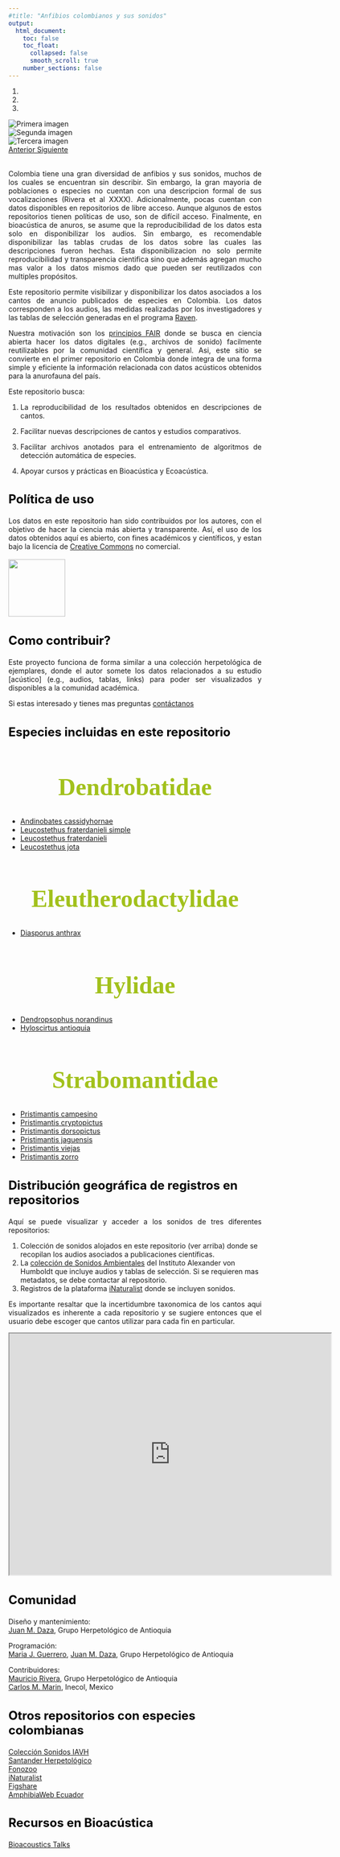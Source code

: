```yaml
---
#title: "Anfibios colombianos y sus sonidos"
output:
  html_document: 
    toc: false
    toc_float:
      collapsed: false
      smooth_scroll: true
    number_sections: false
---
```


<link rel="stylesheet" href="https://maxcdn.bootstrapcdn.com/bootstrap/4.0.0/css/bootstrap.min.css">

<style>
h2 {
  color: black;
  font-size: 18pt;
  font-weight: bold;
}
h1 {
  font-size: 36pt;
  color: #a2c11c;
  font-weight: bold;
  font-family: Georgia, Serif;
  text-align: center;
}
p {
  text-align: justify;
}
</style>

<!-- Carousel Section -->
<div id="carouselExampleIndicators" class="carousel slide" data-ride="carousel" style="max-width: 1000px; margin: 0 auto;">
  <ol class="carousel-indicators">
    <li data-target="#carouselExampleIndicators" data-slide-to="0" class="active"></li>
    <li data-target="#carouselExampleIndicators" data-slide-to="1"></li>
    <li data-target="#carouselExampleIndicators" data-slide-to="2"></li>
  </ol>
  <div class="carousel-inner">
    <div class="carousel-item active">
      <img class="d-block w-100" src="images/front1.png" alt="Primera imagen">
    </div>
    <div class="carousel-item">
      <img class="d-block w-100" src="images/especie_Leucostethus_fraterdanieli.png" alt="Segunda imagen">
    </div>
    <div class="carousel-item">
      <img class="d-block w-100" src="images/especie_Leucostethus_jota.png" alt="Tercera imagen">
    </div>
  </div>
  <a class="carousel-control-prev" href="#carouselExampleIndicators" role="button" data-slide="prev">
    <span class="carousel-control-prev-icon" aria-hidden="true"></span>
    <span class="sr-only">Anterior</span>
  </a>
  <a class="carousel-control-next" href="#carouselExampleIndicators" role="button" data-slide="next">
    <span class="carousel-control-next-icon" aria-hidden="true"></span>
    <span class="sr-only">Siguiente</span>
  </a>
</div>

<script src="https://code.jquery.com/jquery-3.2.1.slim.min.js"></script>
<script src="https://cdnjs.cloudflare.com/ajax/libs/popper.js/1.11.0/umd/popper.min.js"></script>
<script src="https://maxcdn.bootstrapcdn.com/bootstrap/4.0.0/js/bootstrap.min.js"></script>

<br>


Colombia tiene una gran diversidad de anfibios y sus sonidos, muchos de los cuales se encuentran sin describir. Sin embargo, la gran mayoria de poblaciones o especies no cuentan con una descripcion formal de sus vocalizaciones (Rivera et al XXXX). Adicionalmente, pocas cuentan con datos disponibles en repositorios de libre acceso. Aunque algunos de estos repositorios tienen políticas de uso, son de difícil acceso. Finalmente, en bioacústica de anuros, se asume que la reproducibilidad de los datos esta solo en disponibilizar los audios. Sin embargo, es recomendable disponibilizar las tablas crudas de los datos sobre las cuales las descripciones fueron hechas. Esta disponibilizacion no solo permite reproducibilidad y transparencia cientifica sino que además agregan mucho mas valor a los datos mismos dado que pueden ser reutilizados con multiples propósitos.

Este repositorio permite visibilizar y disponibilizar los datos asociados a los cantos de anuncio publicados de especies en Colombia. Los datos corresponden a los audios, las medidas realizadas por los investigadores y las tablas de selección generadas en el programa [Raven](https://store.birds.cornell.edu/collections/raven-sound-software).

Nuestra motivación son los [principios FAIR](https://www.go-fair.org/fair-principles/) donde se busca en ciencia abierta hacer los datos digitales (e.g., archivos de sonido) facilmente reutilizables por la comunidad científica y general. Asi, este sitio se convierte en el primer repositorio en Colombia donde integra de una forma simple y eficiente la información relacionada con datos acústicos obtenidos para la anurofauna del país.

Este repositorio busca:

1.  La reproducibilidad de los resultados obtenidos en descripciones de cantos.

2.  Facilitar nuevas descripciones de cantos y estudios comparativos.

3.  Facilitar archivos anotados para el entrenamiento de algoritmos de detección automática de especies.

4.  Apoyar cursos y prácticas en Bioacústica y Ecoacústica.

## Política de uso
Los datos en este repositorio han sido contribuidos por los autores, con el objetivo de hacer la ciencia más abierta y transparente. Así, el uso de los datos obtenidos aquí es abierto, con fines académicos y científicos, y estan bajo la licencia de [Creative Commons](https://co.creativecommons.net/tipos-de-licencias/) no comercial.
<br><br>
<img src="images/by-nc.png" style="width:3cm;">

## Como contribuir?
Este proyecto funciona de forma similar a una colección herpetológica de ejemplares, donde el autor somete los datos relacionados a su estudio [acústico] (e.g., audios, tablas, links) para poder ser visualizados y disponibles a la comunidad académica.

Si estas interesado y tienes mas preguntas <a href="mailto:sonidoscolombia@gmail.com">contáctanos</a>
 
## Especies incluidas en este repositorio

# Dendrobatidae
- [Andinobates cassidyhornae](Andinobates_cassidyhornae.md)
- [Leucostethus fraterdanieli simple](Leucostethus_fraterdanieli_simple.md)
- [Leucostethus fraterdanieli](Leucostethus_fraterdanieli.md)
- [Leucostethus jota](Leucostethus_jota.md)

# Eleutherodactylidae
- [Diasporus anthrax](Diasporus_anthrax.md)

# Hylidae

- [Dendropsophus norandinus](Dendropsophus_norandinus.md)
- [Hyloscirtus antioquia](Hyloscirtus_antioquia_.md)

# Strabomantidae

- [Pristimantis campesino](Pristimantis.md)
- [Pristimantis cryptopictus](Pristimantis.md)
- [Pristimantis dorsopictus](Pristimantis.md)
- [Pristimantis jaguensis](Pristimantis.md)
- [Pristimantis viejas](Pristimantis.md)
- [Pristimantis zorro](Pristimantis.md)

## Distribución geográfica de registros en repositorios
Aquí se puede visualizar y acceder a los sonidos de tres diferentes repositorios:<br>


1. Colección de sonidos alojados en este repositorio (ver arriba) donde se recopilan los audios asociados a publicaciones científicas.
2. La [colección de Sonidos Ambientales](http://colecciones.humboldt.org.co/sonidos/) del Instituto Alexander von Humboldt que incluye audios y tablas de selección. Si se requieren mas metadatos, se debe contactar al repositorio. 
3. Registros de la plataforma [iNaturalist](https://www.inaturalist.org/projects/amphibians-and-reptiles-of-colombia) donde se incluyen sonidos.

Es importante resaltar que la incertidumbre taxonomica de los cantos aqui visualizados es inherente a cada repositorio y se sugiere entonces que el usuario debe escoger que cantos utilizar para cada fin en particular.

<iframe src="https://www.google.com/maps/d/u/1/embed?mid=14vULshF6ww3Tvdzq5kJU_vYbgYpHZM0&ehbc=2E312F&noprof=1" width="640" height="480"></iframe>

## Comunidad
Diseño y mantenimiento:<br>
<a href="mailto:juanm.daza@udea.edu.co">Juan M. Daza</a>, Grupo Herpetológico de Antioquia

Programación:<br>
<a href="mailto:mariaj.guerrero@udea.edu.co">Maria J. Guerrero</a>, 
<a href="mailto:juanm.daza@udea.edu.co">Juan M. Daza</a>, Grupo Herpetológico de Antioquia

Contribuidores:<br>
<a href="mailto:mauricio.rivera1@udea.edu.co">Mauricio Rivera</a>, Grupo Herpetológico de Antioquia<br>
<a href="mailto:marinc.carlosmario@gmail.com">Carlos M. Marin</a>, Inecol, Mexico

## Otros repositorios con especies colombianas

[Colección Sonidos IAVH](http://colecciones.humboldt.org.co/sonidos/)<br>
[Santander Herpetológico](https://www.santanderherps.com/)<br>
[Fonozoo](https://www.fonozoo.com/)<br>
[iNaturalist](https://www.inaturalist.org/projects/amphibians-and-reptiles-of-colombia)<br>
[Figshare](https://figshare.com/)<br>
[AmphibiaWeb Ecuador](https://bioweb.bio/faunaweb/amphibiaweb/Cantos/)

## Recursos en Bioacústica
[Bioacoustics Talks](https://www.birds.cornell.edu/ccb/bioacoustalks/)

